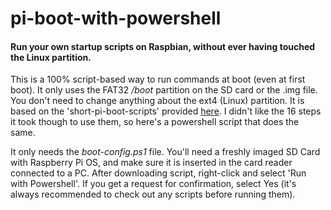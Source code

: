 # pi-boot-with-powershell

#### Run your own startup scripts on Raspbian, without ever having touched the Linux partition.

This is a 100% script-based way to run commands at boot (even at first boot). It only uses the FAT32 */boot* partition on the SD card or the .img file. You don't need to change anything about the ext4 (Linux) partition. It is based on the 'short-pi-boot-scripts' provided [here](https://github.com/doitdiy-ai/short-pi-boot-script). I didn't like the 16 steps it took though to use them, so here's a powershell script that does the same.

It only needs the *boot-config.ps1* file. You'll need a freshly imaged SD Card with Raspberry Pi OS, and make sure it is inserted in the card reader connected to a PC. After downloading script, right-click and select 'Run with Powershell'. If you get a request for confirmation, select Yes (it's always recommended to check out any scripts before running them).
